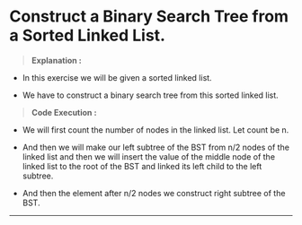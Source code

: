 # Construct a Binary Search Tree from a Sorted Linked List.

> **Explanation :**

* In this exercise we will be given a sorted linked list.

* We have to construct a binary search tree from this sorted linked list.

> **Code Execution :**

* We will first count the number of nodes in the linked list. Let count be n.

* And then we will make our left subtree of the BST from n/2 nodes of the linked list and then we will insert the value of the middle node of the linked list to the root of the BST and linked its left child to the left subtree.

* And then the element after n/2 nodes we construct right subtree of the BST.

---

